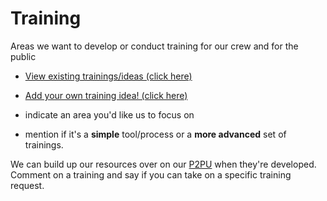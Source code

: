 Training
========

Areas we want to develop or conduct training for our crew and for the public

- [View existing trainings/ideas (click here)](https://github.com/openoakland/Training/issues)

- [Add your own training idea! (click here)](https://github.com/openoakland/Training/issues/new)
 - indicate an area you'd like us to focus on
 - mention if it's a **simple** tool/process or a **more advanced** set of trainings.

We can build up our resources over on our [P2PU](https://p2pu.org/en/groups/open-oakland/) when they're developed. Comment on a training and say if you can take on a specific training request.
